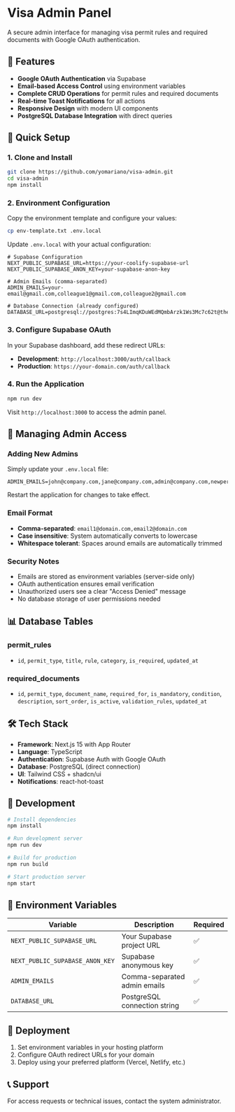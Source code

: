 # Visa Admin Panel

A secure admin interface for managing visa permit rules and required documents with Google OAuth authentication.

## 🔐 Features

- **Google OAuth Authentication** via Supabase
- **Email-based Access Control** using environment variables
- **Complete CRUD Operations** for permit rules and required documents
- **Real-time Toast Notifications** for all actions
- **Responsive Design** with modern UI components
- **PostgreSQL Database Integration** with direct queries

## 🚀 Quick Setup

### 1. Clone and Install

```bash
git clone https://github.com/yomariano/visa-admin.git
cd visa-admin
npm install
```

### 2. Environment Configuration

Copy the environment template and configure your values:

```bash
cp env-template.txt .env.local
```

Update `.env.local` with your actual configuration:

```env
# Supabase Configuration
NEXT_PUBLIC_SUPABASE_URL=https://your-coolify-supabase-url
NEXT_PUBLIC_SUPABASE_ANON_KEY=your-supabase-anon-key

# Admin Emails (comma-separated)
ADMIN_EMAILS=your-email@gmail.com,colleague1@gmail.com,colleague2@gmail.com

# Database Connection (already configured)
DATABASE_URL=postgresql://postgres:7s4LImqKDuWEdMQmbArzk1Ws3Mc7c62t@thecodejesters.xyz:5433/postgres
```

### 3. Configure Supabase OAuth

In your Supabase dashboard, add these redirect URLs:

- **Development**: `http://localhost:3000/auth/callback`
- **Production**: `https://your-domain.com/auth/callback`

### 4. Run the Application

```bash
npm run dev
```

Visit `http://localhost:3000` to access the admin panel.

## 👥 Managing Admin Access

### Adding New Admins

Simply update your `.env.local` file:

```env
ADMIN_EMAILS=john@company.com,jane@company.com,admin@company.com,newperson@company.com
```

Restart the application for changes to take effect.

### Email Format

- **Comma-separated**: `email1@domain.com,email2@domain.com`
- **Case insensitive**: System automatically converts to lowercase
- **Whitespace tolerant**: Spaces around emails are automatically trimmed

### Security Notes

- Emails are stored as environment variables (server-side only)
- OAuth authentication ensures email verification
- Unauthorized users see a clear "Access Denied" message
- No database storage of user permissions needed

## 📊 Database Tables

### permit_rules
- `id`, `permit_type`, `title`, `rule`, `category`, `is_required`, `updated_at`

### required_documents  
- `id`, `permit_type`, `document_name`, `required_for`, `is_mandatory`, `condition`, `description`, `sort_order`, `is_active`, `validation_rules`, `updated_at`

## 🛠 Tech Stack

- **Framework**: Next.js 15 with App Router
- **Language**: TypeScript
- **Authentication**: Supabase Auth with Google OAuth
- **Database**: PostgreSQL (direct connection)
- **UI**: Tailwind CSS + shadcn/ui
- **Notifications**: react-hot-toast

## 🔧 Development

```bash
# Install dependencies
npm install

# Run development server
npm run dev

# Build for production
npm run build

# Start production server
npm start
```

## 📝 Environment Variables

| Variable | Description | Required |
|----------|-------------|----------|
| `NEXT_PUBLIC_SUPABASE_URL` | Your Supabase project URL | ✅ |
| `NEXT_PUBLIC_SUPABASE_ANON_KEY` | Supabase anonymous key | ✅ |
| `ADMIN_EMAILS` | Comma-separated admin emails | ✅ |
| `DATABASE_URL` | PostgreSQL connection string | ✅ |

## 🚀 Deployment

1. Set environment variables in your hosting platform
2. Configure OAuth redirect URLs for your domain
3. Deploy using your preferred platform (Vercel, Netlify, etc.)

## 📞 Support

For access requests or technical issues, contact the system administrator.
